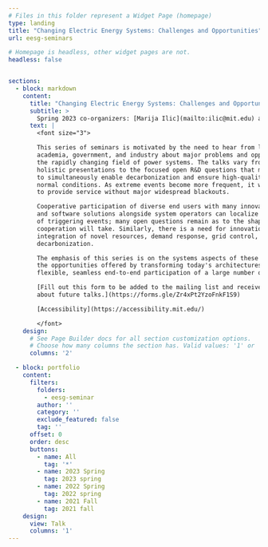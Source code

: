 ```yaml
---
# Files in this folder represent a Widget Page (homepage)
type: landing
title: "Changing Electric Energy Systems: Challenges and Opportunities"
url: eesg-seminars

# Homepage is headless, other widget pages are not.
headless: false


sections:
  - block: markdown
    content:
      title: "Changing Electric Energy Systems: Challenges and Opportunities"
      subtitle: >
        Spring 2023 co-organizers: [Marija Ilic](mailto:ilic@mit.edu) and [Daniel Shen](mailto:oski@mit.edu)<br> <sub>Previously co-organized with Dan Wu
      text: |
        <font size="3">

        This series of seminars is motivated by the need to hear from leaders in
        academia, government, and industry about major problems and opportunities in
        the rapidly changing field of power systems. The talks vary from big-picture
        holistic presentations to the focused open R&D questions that must be addressed
        to simultaneously enable decarbonization and ensure high-quality service during
        normal conditions. As extreme events become more frequent, it will be necessary
        to provide service without major widespread blackouts.

        Cooperative participation of diverse end users with many innovative hardware
        and software solutions alongside system operators can localize the effects
        of triggering events; many open questions remain as to the shape this
        cooperation will take. Similarly, there is a need for innovation in end-to-end
        integration of novel resources, demand response, grid control, etc. for
        decarbonization.

        The emphasis of this series is on the systems aspects of these challenges and
        the opportunities offered by transforming today's architectures to support
        flexible, seamless end-to-end participation of a large number of grid users.

        [Fill out this form to be added to the mailing list and receive notifications
        about future talks.](https://forms.gle/Zr4xPt2YzoFnkF1S9)

        [Accessibility](https://accessibility.mit.edu/)

        </font>
    design:
      # See Page Builder docs for all section customization options.
      # Choose how many columns the section has. Valid values: '1' or '2'.
      columns: '2'

  - block: portfolio
    content:
      filters:
        folders:
          - eesg-seminar
        author: ''
        category: ''
        exclude_featured: false
        tag: ''
      offset: 0
      order: desc
      buttons:
        - name: All
          tag: '*'
        - name: 2023 Spring
          tag: 2023 spring
        - name: 2022 Spring
          tag: 2022 spring
        - name: 2021 Fall
          tag: 2021 fall
    design:
      view: Talk
      columns: '1'
---
```

